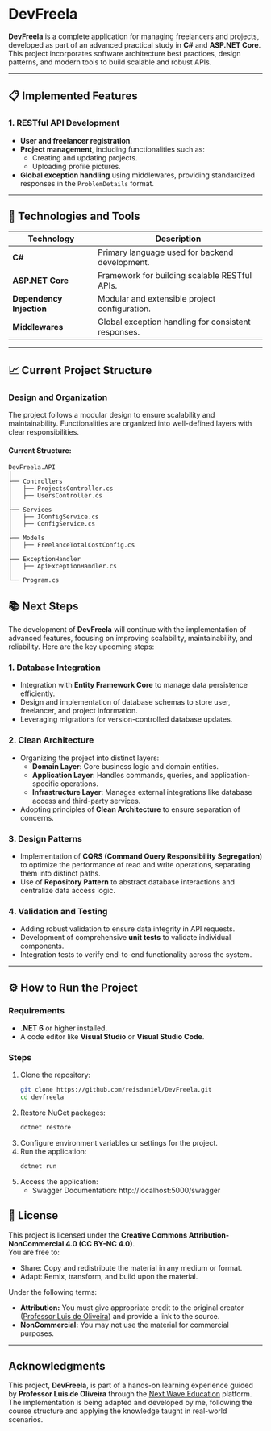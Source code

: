 # **DevFreela**

**DevFreela** is a complete application for managing freelancers and projects, developed as part of an advanced practical study in **C#** and **ASP.NET Core**. This project incorporates software architecture best practices, design patterns, and modern tools to build scalable and robust APIs.

---

## **📋 Implemented Features**

### **1. RESTful API Development**
- **User and freelancer registration**.
- **Project management**, including functionalities such as:
  - Creating and updating projects.
  - Uploading profile pictures.
- **Global exception handling** using middlewares, providing standardized responses in the `ProblemDetails` format.

---

## **🔨 Technologies and Tools**

| **Technology**        | **Description**                                                               |
|------------------------|-------------------------------------------------------------------------------|
| **C#**                | Primary language used for backend development.                               |
| **ASP.NET Core**      | Framework for building scalable RESTful APIs.                                |
| **Dependency Injection** | Modular and extensible project configuration.                              |
| **Middlewares**        | Global exception handling for consistent responses.                         |

---

## **📈 Current Project Structure**

### **Design and Organization**
The project follows a modular design to ensure scalability and maintainability. Functionalities are organized into well-defined layers with clear responsibilities.

#### **Current Structure:**
```plaintext
DevFreela.API
│
├── Controllers
│   ├── ProjectsController.cs
│   ├── UsersController.cs
│
├── Services
│   ├── IConfigService.cs
│   ├── ConfigService.cs
│
├── Models
│   ├── FreelanceTotalCostConfig.cs
│
├── ExceptionHandler
│   ├── ApiExceptionHandler.cs
│
└── Program.cs
```
## **📚 Next Steps**

The development of **DevFreela** will continue with the implementation of advanced features, focusing on improving scalability, maintainability, and reliability. Here are the key upcoming steps:

### **1. Database Integration**
- Integration with **Entity Framework Core** to manage data persistence efficiently.
- Design and implementation of database schemas to store user, freelancer, and project information.
- Leveraging migrations for version-controlled database updates.

### **2. Clean Architecture**
- Organizing the project into distinct layers:
  - **Domain Layer**: Core business logic and domain entities.
  - **Application Layer**: Handles commands, queries, and application-specific operations.
  - **Infrastructure Layer**: Manages external integrations like database access and third-party services.
- Adopting principles of **Clean Architecture** to ensure separation of concerns.

### **3. Design Patterns**
- Implementation of **CQRS (Command Query Responsibility Segregation)** to optimize the performance of read and write operations, separating them into distinct paths.
- Use of **Repository Pattern** to abstract database interactions and centralize data access logic.

### **4. Validation and Testing**
- Adding robust validation to ensure data integrity in API requests.
- Development of comprehensive **unit tests** to validate individual components.
- Integration tests to verify end-to-end functionality across the system.

---

## **⚙️ How to Run the Project**

### **Requirements**
- **.NET 6** or higher installed.
- A code editor like **Visual Studio** or **Visual Studio Code**.

### **Steps**
1. Clone the repository:
   ```bash
   git clone https://github.com/reisdaniel/DevFreela.git
   cd devfreela
   ```
2. Restore NuGet packages:
    ```bash
    dotnet restore
    ```
3. Configure environment variables or settings for the project.
4. Run the application:
    ```bash
    dotnet run
    ```
5. Access the application:
    - Swagger Documentation: http://localhost:5000/swagger

## **📜 License**

This project is licensed under the **Creative Commons Attribution-NonCommercial 4.0 (CC BY-NC 4.0)**.  
You are free to:
- Share: Copy and redistribute the material in any medium or format.
- Adapt: Remix, transform, and build upon the material.

Under the following terms:
- **Attribution:** You must give appropriate credit to the original creator ([Professor Luis de Oliveira](https://www.linkedin.com/in/luisdeol/)) and provide a link to the source.
- **NonCommercial:** You may not use the material for commercial purposes.
---

## **Acknowledgments**

This project, **DevFreela**, is part of a hands-on learning experience guided by **Professor Luis de Oliveira** through the [Next Wave Education](https://www.linkedin.com/company/next-wave-education/) platform.  
The implementation is being adapted and developed by me, following the course structure and applying the knowledge taught in real-world scenarios.

